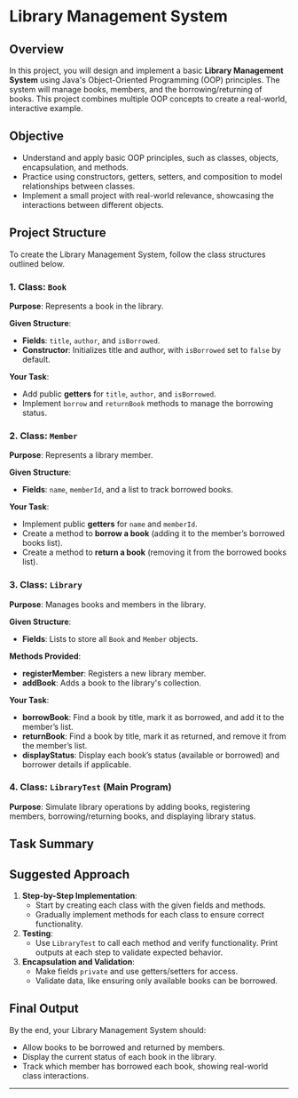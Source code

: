 
# Library Management System

## Overview
In this project, you will design and implement a basic **Library Management System** using Java's Object-Oriented Programming (OOP) principles. 
The system will manage books, members, and the borrowing/returning of books. 
This project combines multiple OOP concepts to create a real-world, interactive example.

## Objective
- Understand and apply basic OOP principles, such as classes, objects, encapsulation, and methods.
- Practice using constructors, getters, setters, and composition to model relationships between classes.
- Implement a small project with real-world relevance, showcasing the interactions between different objects.

## Project Structure
To create the Library Management System, follow the class structures outlined below. 


### 1. Class: `Book`
**Purpose**: Represents a book in the library.

**Given Structure**:
- **Fields**: `title`, `author`, and `isBorrowed`.
- **Constructor**: Initializes title and author, with `isBorrowed` set to `false` by default.

**Your Task**:
- Add public **getters** for `title`, `author`, and `isBorrowed`.
- Implement `borrow` and `returnBook` methods to manage the borrowing status.

### 2. Class: `Member`
**Purpose**: Represents a library member.

**Given Structure**:
- **Fields**: `name`, `memberId`, and a list to track borrowed books.

**Your Task**:
- Implement public **getters** for `name` and `memberId`.
- Create a method to **borrow a book** (adding it to the member’s borrowed books list).
- Create a method to **return a book** (removing it from the borrowed books list).

### 3. Class: `Library`
**Purpose**: Manages books and members in the library.

**Given Structure**:
- **Fields**: Lists to store all `Book` and `Member` objects.

**Methods Provided**:
- **registerMember**: Registers a new library member.
- **addBook**: Adds a book to the library's collection.

**Your Task**:
- **borrowBook**: Find a book by title, mark it as borrowed, and add it to the member’s list.
- **returnBook**: Find a book by title, mark it as returned, and remove it from the member’s list.
- **displayStatus**: Display each book’s status (available or borrowed) and borrower details if applicable.

### 4. Class: `LibraryTest` (Main Program)
**Purpose**: Simulate library operations by adding books, registering members, borrowing/returning books, and displaying library status.


## Task Summary

## Suggested Approach
1. **Step-by-Step Implementation**:
   - Start by creating each class with the given fields and methods.
   - Gradually implement methods for each class to ensure correct functionality.
2. **Testing**:
   - Use `LibraryTest` to call each method and verify functionality. Print outputs at each step to validate expected behavior.
3. **Encapsulation and Validation**:
   - Make fields `private` and use getters/setters for access.
   - Validate data, like ensuring only available books can be borrowed.

## Final Output
By the end, your Library Management System should:
- Allow books to be borrowed and returned by members.
- Display the current status of each book in the library.
- Track which member has borrowed each book, showing real-world class interactions.

---

